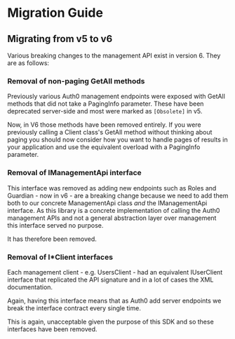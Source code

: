 # Migration Guide

## Migrating from v5 to v6

Various breaking changes to the management API exist in version 6. They are as follows:

### Removal of non-paging GetAll methods

Previously various Auth0 management endpoints were exposed with GetAll methods that did not take a PagingInfo parameter.  These have been deprecated server-side and most were marked as `[Obsolete]` in v5.

Now, in V6 those methods have been removed entirely.  If you were previously calling a Client class's GetAll method without thinking about paging you should now consider how you want to handle pages of results in your application and use the equivalent overload with a PagingInfo parameter.

### Removal of IManagementApi interface

This interface was removed as adding new endpoints such as Roles and Guardian - now in v6 - are a breaking change because we need to add them both to our concrete ManagementApi class *and* the IManagementApi interface.  As this library is a concrete implementation of calling the Auth0 management APIs and not a general abstraction layer over management this interface served no purpose.  

It has therefore been removed.

### Removal of I*Client interfaces

Each management client - e.g. UsersClient - had an equivalent IUserClient interface that replicated the API signature and in a lot of cases the XML documentation.

Again, having this interface means that as Auth0 add server endpoints we break the interface contract every single time.

This is again, unacceptable given the purpose of this SDK and so these interfaces have been removed.
